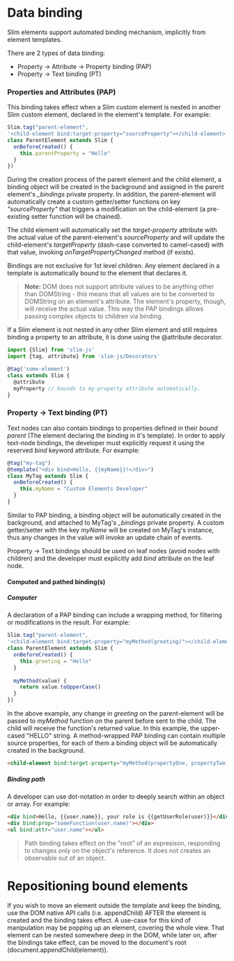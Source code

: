 # Data binding

Slim elements support automated binding mechanism, implicitly from element templates.

There are 2 types of data binding:
- Property → Attribute → Property binding (PAP)
- Property → Text binding (PT)

### Properties and Attributes (PAP)
This binding takes effect when a Slim custom element is nested in another Slim custom element, declared in the element's template.
For example:
```javascript
Slim.tag("parent-element",
'<child-element bind:target-property="sourceProperty"></child-element>',
class ParentElement extends Slim {
  onBeforeCreated() {
    this.parentProperty = "Hello"
  }
})
```
During the creation process of the parent element and the child element, a binding object will be created in the background and assigned
in the parent element's *_bindings* private property.
In addition, the parent-element will automatically create a custom getter/setter functions on key *"sourceProperty"*
that triggers a modification on the child-element (a pre-existing setter function will be chained).

The child element will automatically set the *target-property* attribute with the actual value of the parent-element's *sourceProperty* and
will update the child-element's *targetProperty* (dash-case converted to camel-cased) with that value, invoking *onTargetPropertyChanged* method (if exists).

Bindings are not exclusive for 1st level children. Any element declared in a template is automatically bound to the element that declares it.

> **Note:** DOM does not support attribute values to be anything other than DOMString -
> this means that all values are to be converted to DOMString on an element's attribute. The element's property, though, will receive 
> the actual value. This way the PAP bindings allows passing complex objects to children via binding.

If a Slim element is not nested in any other Slim element and still requires binding a property to an attribute, it is done using the @attribute decorator.
```javascript
import {Slim} from 'slim-js'
import {tag, attribute} from 'slim-js/Decorators'

@tag('some-element')
class extends Slim {
  @attribute
  myProperty // bounds to my-property attribute automatically.
}
```

### Property → Text binding (PT)
Text nodes can also contain bindings to properties defined in their *bound parent* (The element declaring the binding in it's template).
In order to apply text-node bindings, the developer must explicitly request it using the reserved *bind* keyword attribute.
For example:
```javascript
@tag("my-tag")
@template("<div bind>Hello, {{myName}}!</div>")
class MyTag extends Slim {
  onBeforeCreated() {
    this.myName = "Custom Elements Developer"
  }
}
```
Similar to PAP binding, a binding object will be automatically created in the background, and attached to MyTag's *_bindings* private property.
A custom getter/setter with the key *myName* will be created on MyTag's instance, thus any changes in the value will invoke an update chain of events.

Property → Text bindings should be used on leaf nodes (avoid nodes with children) and the developer must explicitly add *bind* attribute on the leaf node.

#### Computed and pathed binding(s)
##### Computer
A declaration of a PAP binding can include a wrapping method, for filtering or modifications in the result.
For example:
```javascript
Slim.tag("parent-element",
'<child-element bind:target-property="myMethod(greeting)"></child-element>',
class ParentElement extends Slim {
  onBeforeCreated() {
    this.greeting = "Hello"
  }
  
  myMethod(value) {
    return value.toUpperCase()
  }
})
```
In the above example, any change in *greeting* on the parent-element will be passed to *myMethod* function on the parent before sent to the child.
The child will receive the function's returned value. In this example, the upper-cased "HELLO" string.
A method-wrapped PAP binding can contain multiple source properties, for each of them a binding object will be automatically created in the background.
```html
<child-element bind:target-property="myMethod(propertyOne, propertyTwo)"></child-element>
```

##### Binding path
A developer can use dot-notation in order to deeply search within an object or array.
For example:
```html
<div bind>Hello, {{user.name}}, your role is {{getUserRole(user)}}</div>
<div bind:prop="someFunction(user.name)"></div>
<ul bind:attr="user.name"></ul>
```
> Path binding takes effect on the "root" of an expresison, responding to changes only on the object's reference. It does not creates an observable out of an object. 

# Repositioning bound elements
If you wish to move an element outside the template and keep the binding, use the DOM native API calls (i.e. appendChild) AFTER the element is created and the binding takes effect.
A use-case for this kind of manipulation may be popping up an element, covering the whole view.
That element can be nested somewhere deep in the DOM, while later on, after the bindings take effect, can be moved to the document's root (document.appendChild(element)).


